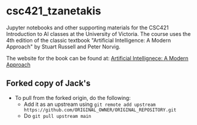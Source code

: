 # csc421_tzanetakis
Jupyter notebooks and other supporting materials for the CSC421 Introduction to AI classes at the University of Victoria. The course 
uses the 4th edition of the classic textbook "Artificial Intelligence: A Modern Approach" by Stuart Russell and Peter Norvig. 

The website for the book can be found at: 
[Artificial Intellignece: A Modern Approach](https://aima.cs.berkeley.edu/)


## Forked copy of Jack's
- To pull from the forked origin, do the following:
    - Add it as an upstream using `git remote add upstream https://github.com/ORIGINAL_OWNER/ORIGINAL_REPOSITORY.git`
    - Do `git pull upstream main`
